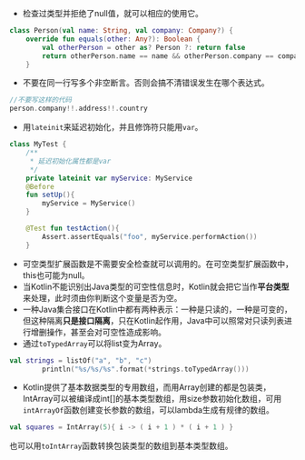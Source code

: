 - 检查过类型并拒绝了null值，就可以相应的使用它。
```kotlin
class Person(val name: String, val company: Company?) {
    override fun equals(other: Any?): Boolean {
        val otherPerson = other as? Person ?: return false
        return otherPerson.name == name && otherPerson.company == company
    }
```
- 不要在同一行写多个非空断言。否则会搞不清错误发生在哪个表达式。
```Kotlin
//不要写这样的代码
person.company!!.address!!.country
```
- 用`lateinit`来延迟初始化，并且修饰符只能用`var`。
```Kotlin
class MyTest {
    /**
     * 延迟初始化属性都是var
     */
    private lateinit var myService: MyService
    @Before
    fun setUp(){
        myService = MyService()
    }

    @Test fun testAction(){
        Assert.assertEquals("foo", myService.performAction())
    }
```
- 可空类型扩展函数是不需要安全检查就可以调用的。在可空类型扩展函数中，this也可能为null。
- 当Kotlin不能识别出Java类型的可空性信息时，Kotlin就会把它当作**平台类型**来处理，此时须由你判断这个变量是否为空。
- 一种Java集合接口在Kotlin中都有两种表示：一种是只读的，一种是可变的，但这种隔离**只是接口隔离**，只在Kotlin起作用，Java中可以照常对只读列表进行增删操作，甚至会对可空性造成影响。
- 通过`toTypedArray`可以将list变为Array。
```Kotlin
val strings = listOf("a", "b", "c")
        println("%s/%s/%s".format(*strings.toTypedArray()))
```
- Kotlin提供了基本数据类型的专用数组，而用Array创建的都是包装类，IntArray可以被编译成int[]的基本类型数组，用size参数初始化数组，可用`intArrayOf`函数创建变长参数的数组，可以lambda生成有规律的数组。
```kotlin
val squares = IntArray(5){ i -> ( i + 1 ) * ( i + 1 ) }
```
也可以用`toIntArray`函数转换包装类型的数组到基本类型数组。